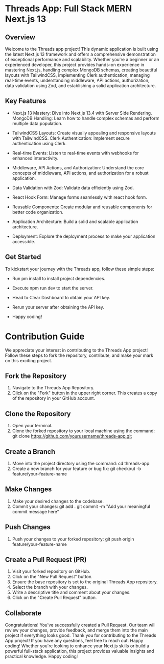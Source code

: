 # Threads App: Full Stack MERN Next.js 13

<!-- ### [🌟 Become a top 1% Next.js 13 developer in only one course](https://jsmastery.pro/next13)
### [🚀 Land your dream programming job in 6 months](https://jsmastery.pro/masterclass)

## Next.js 13 eBook & Course
📚 https://resource.jsmastery.pro/nextjs-guide -->

## Overview
Welcome to the Threads app project! This dynamic application is built using the latest Next.js 13 framework and offers a comprehensive demonstration of exceptional performance and scalability. Whether you're a beginner or an experienced developer, this project provides hands-on experience in mastering Next.js, handling complex MongoDB schemas, creating beautiful layouts with TailwindCSS, implementing Clerk authentication, managing real-time events, understanding middleware, API actions, authorization, data validation using Zod, and establishing a solid application architecture.

## Key Features

- Next.js 13 Mastery: Dive into Next.js 13.4 with Server Side Rendering.
MongoDB Handling: Learn how to handle complex schemas and perform multiple data population.

- TailwindCSS Layouts: Create visually appealing and responsive layouts with TailwindCSS.
Clerk Authentication: Implement secure authentication using Clerk.

- Real-time Events: Listen to real-time events with webhooks for enhanced interactivity.

- Middleware, API Actions, and Authorization: Understand the core concepts of middleware, API actions, and authorization for a robust application.

- Data Validation with Zod: Validate data efficiently using Zod.

- React Hook Form: Manage forms seamlessly with react hook form.

- Reusable Components: Create modular and reusable components for better code organization.

- Application Architecture: Build a solid and scalable application architecture.

- Deployment: Explore the deployment process to make your application accessible.

## Get Started
To kickstart your journey with the Threads app, follow these simple steps:

- Run pm install to install project dependencies.

- Execute npm run dev to start the server.

- Head to Clear Dashboard to obtain your API key.

- Rerun your server after obtaining the API key.

- Happy coding!

# Contribution Guide

We appreciate your interest in contributing to the Threads App project! Follow these steps to fork the repository, contribute, and make your mark on this exciting project.

## Fork the Repository

1. Navigate to the Threads App Repository.
2. Click on the "Fork" button in the upper right corner. This creates a copy of the repository in your GitHub account.

## Clone the Repository

1. Open your terminal.
2. Clone the forked repository to your local machine using the command:
git clone https://github.com/yourusername/threads-app.git

## Create a Branch

1. Move into the project directory using the command:
cd threads-app
2. Create a new branch for your feature or bug fix:
git checkout -b feature/your-feature-name

## Make Changes

1. Make your desired changes to the codebase.
2. Commit your changes:
git add . git commit -m "Add your meaningful commit message here"

## Push Changes

1. Push your changes to your forked repository:
git push origin feature/your-feature-name

## Create a Pull Request (PR)

1. Visit your forked repository on GitHub.
2. Click on the "New Pull Request" button.
3. Ensure the base repository is set to the original Threads App repository.
4. Select the branch with your changes.
5. Write a descriptive title and comment about your changes.
6. Click on the "Create Pull Request" button.

## Collaborate

Congratulations! You've successfully created a Pull Request. Our team will review your changes, provide feedback, and merge them into the main project if everything looks good.
Thank you for contributing to the Threads App project! If you have any questions, feel free to reach out. Happy coding!
Whether you're looking to enhance your Next.js skills or build a powerful full-stack application, this project provides valuable insights and practical knowledge. Happy coding!







